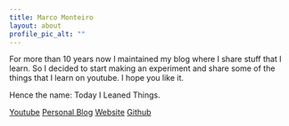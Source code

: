 ```yaml
---
title: Marco Monteiro
layout: about
profile_pic_alt: ""
---
```


For more than 10 years now I maintained my blog where I share stuff that I learn. So I decided to start making an experiment and share some of the things that I learn on youtube. I hope you like it.

Hence the name: Today I Leaned Things.

[Youtube](https://www.youtube.com/channel/UC9HQjernJPHN-RoKMwtYQ4w?view_as=subscriber)
[Personal Blog](https://blog.marcomonteiro.net)
[Website](https://marcomonteiro.net)
[Github](https://github.com/mpmont)